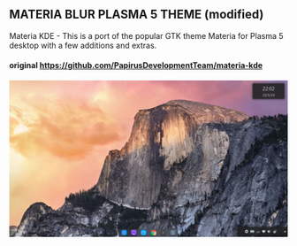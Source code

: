 ## MATERIA BLUR PLASMA 5 THEME (modified)
Materia KDE - This is a port of the popular GTK theme Materia for Plasma 5 desktop with a few additions and extras.
#### original https://github.com/PapirusDevelopmentTeam/materia-kde
![alt text](https://raw.githubusercontent.com/BakayDev/Materia-Blur/master/img/theme.jpg)
 
